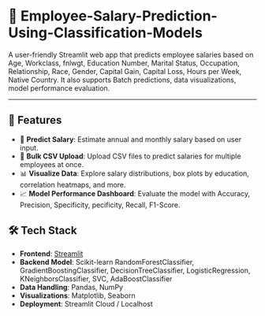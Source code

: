 # 💼 Employee-Salary-Prediction-Using-Classification-Models

A user-friendly Streamlit web app that predicts employee salaries based on Age, Workclass, fnlwgt, Education Number, Marital Status, Occupation, Relationship, Race, Gender, Capital Gain, Capital Loss, Hours per Week, Native Country. It also supports Batch predictions, data visualizations, model performance evaluation.

---

## 🚀 Features

- 🔮 **Predict Salary**: Estimate annual and monthly salary based on user input.
- 📁 **Bulk CSV Upload**: Upload CSV files to predict salaries for multiple employees at once.
- 📊 **Visualize Data**: Explore salary distributions, box plots by education, correlation heatmaps, and more.
- 📈 **Model Performance Dashboard**: Evaluate the model with Accuracy, Precision, Specificity, pecificity, Recall, F1-Score.

## 🛠️ Tech Stack

- **Frontend**: [Streamlit](https://streamlit.io/)
- **Backend Model**: Scikit-learn RandomForestClassifier, GradientBoostingClassifier, DecisionTreeClassifier, LogisticRegression, KNeighborsClassifier, SVC, AdaBoostClassifier
- **Data Handling**: Pandas, NumPy
- **Visualizations**: Matplotlib, Seaborn
- **Deployment**: Streamlit Cloud / Localhost
